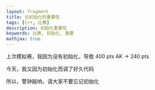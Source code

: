 ```yaml
---
layout: fragment
title: 论初始化的重要性
tags: [C++, 比赛]
description: 初始化重要性
keywords: 比赛, 初始化, 重要
mathjax: true
---
```


上次模拟赛，我因为没有初始化，导致 400 pts AK -> 240 pts

今天，我又因为初始化而调了好久代码

所以，警钟敲响，请大家不要忘记初始化
